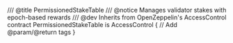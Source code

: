 /// @title PermissionedStakeTable
/// @notice Manages validator stakes with epoch-based rewards
/// @dev Inherits from OpenZeppelin's AccessControl
contract PermissionedStakeTable is AccessControl {
    // Add @param/@return tags
}
